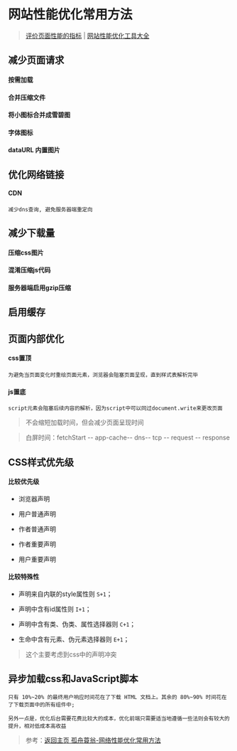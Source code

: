 # 网站性能优化常用方法

> [评价页面性能的指标](https://segmentfault.com/a/1190000004176324) | [网站性能优化工具大全](https://segmentfault.com/a/1190000002418920)

## 减少页面请求

#### 按需加载

#### 合并压缩文件

#### 将小图标合并成雪碧图

#### 字体图标

#### dataURL 内置图片 

## 优化网络链接

#### CDN

	减少dns查询, 避免服务器端重定向 

## 减少下载量

#### 压缩css图片

#### 混淆压缩js代码

#### 服务器端启用gzip压缩

## 启用缓存

## 页面内部优化

#### css置顶

	为避免当页面变化时重绘页面元素，浏览器会阻塞页面呈现，直到样式表解析完毕 

#### js置底

	script元素会阻塞后续内容的解析，因为script中可以同过document.write来更改页面

> 不会缩短加载时间，但会减少页面呈现时间

> 白屏时间：fetchStart -- app-cache-- dns-- tcp -- request -- response

## CSS样式优先级

#### 比较优先级

* 浏览器声明

* 用户普通声明

* 作者普通声明

* 作者重要声明

* 用户重要声明

#### 比较特殊性

* 声明来自内联的style属性则 `S+1`；

* 声明中含有id属性则 `I+1`；

* 声明中含有类、伪类、属性选择器则 `C+1`；

* 生命中含有元素、伪元素选择器则 `E+1`；

> 这个主要考虑到css中的声明冲突

## 异步加载css和JavaScript脚本

	只有 10%~20% 的最终用户响应时间花在了下载 HTML 文档上。其余的 80%~90% 时间花在了下载页面中的所有组件中;

	另外一点是，优化后台需要花费比较大的成本，优化前端只需要适当地遵循一些法则会有较大的提升，相对低成本高收益



> 参考：[返回主页 孤舟蓑翁-网络性能优化常用方法](https://www.cnblogs.com/wangpenghui522/p/5451863.html)
